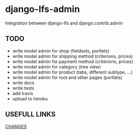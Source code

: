 django-lfs-admin
================

Integration between django-lfs and django.contrib.admin

TODO
------

* write model admin for shop (fieldsets, portlets)
* write model admin for shipping method (criterions, prices)
* write model admin for payment method (criterions, prices)
* write model admin for category (tree view)
* write model admin for product (tabs, different subtype, ...)
* write model admin for root and other pages (portlets)
* write docs
* write tests
* add travis
* upload to heroku

USEFULL LINKS
---------------

[CHANGES](CHANGELOG.rst)
